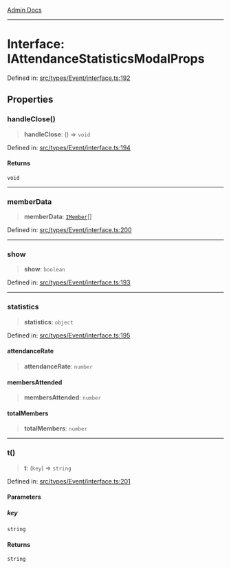 [Admin Docs](/)

***

# Interface: IAttendanceStatisticsModalProps

Defined in: [src/types/Event/interface.ts:192](https://github.com/PalisadoesFoundation/talawa-admin/blob/main/src/types/Event/interface.ts#L192)

## Properties

### handleClose()

> **handleClose**: () => `void`

Defined in: [src/types/Event/interface.ts:194](https://github.com/PalisadoesFoundation/talawa-admin/blob/main/src/types/Event/interface.ts#L194)

#### Returns

`void`

***

### memberData

> **memberData**: [`IMember`](IMember.md)[]

Defined in: [src/types/Event/interface.ts:200](https://github.com/PalisadoesFoundation/talawa-admin/blob/main/src/types/Event/interface.ts#L200)

***

### show

> **show**: `boolean`

Defined in: [src/types/Event/interface.ts:193](https://github.com/PalisadoesFoundation/talawa-admin/blob/main/src/types/Event/interface.ts#L193)

***

### statistics

> **statistics**: `object`

Defined in: [src/types/Event/interface.ts:195](https://github.com/PalisadoesFoundation/talawa-admin/blob/main/src/types/Event/interface.ts#L195)

#### attendanceRate

> **attendanceRate**: `number`

#### membersAttended

> **membersAttended**: `number`

#### totalMembers

> **totalMembers**: `number`

***

### t()

> **t**: (`key`) => `string`

Defined in: [src/types/Event/interface.ts:201](https://github.com/PalisadoesFoundation/talawa-admin/blob/main/src/types/Event/interface.ts#L201)

#### Parameters

##### key

`string`

#### Returns

`string`
